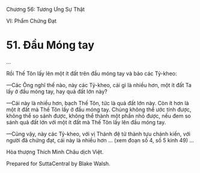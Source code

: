  

Chương 56: Tương Ưng Sự Thật

VI: Phẩm Chứng Ðạt

# 51\. Ðầu Móng tay

…

Rồi Thế Tôn lấy lên một ít đất trên đầu móng tay và bảo các Tỷ-kheo:

—Các Ông nghĩ thế nào, này các Tỷ-kheo, cái gì là nhiều hơn, một ít đất Ta lấy ở đầu móng tay, hay quả đất lớn này?

—Cái này là nhiều hơn, bạch Thế Tôn, tức là quả đất lớn này. Còn ít hơn là một ít đất mà Thế Tôn lấy ở đầu móng tay. Chúng không thể ước tính được, không thể so sánh được, không thể thành một phần nhỏ được, nếu đem so sánh quả đất lớn với một ít đất mà Thế Tôn lấy lên đầu móng tay.

—Cũng vậy, này các Tỷ-kheo, với vị Thánh đệ tử thành tựu chánh kiến, với người đã chứng đạt, cái này là nhiều hơn … (xem đoạn số 4, số 5 kinh 49) …

Hòa thượng Thích Minh Châu dịch Việt.

Prepared for SuttaCentral by Blake Walsh.
